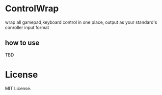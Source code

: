 # ControlWrap

wrap all gamepad,keyboard control in one place, output as your standard's conroller input format

## how to use

TBD

# License

MIT License.